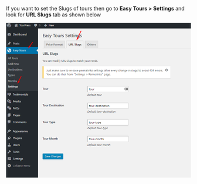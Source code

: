 If you want to set the Slugs of tours then go to **Easy Tours > Settings** and look for **URL Slugs** tab as shown below

![img](../../img/tours-slugs.png)


